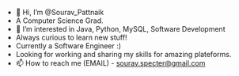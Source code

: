 - 👋 Hi, I’m @Sourav_Pattnaik
- A Computer Science Grad.
- 👀 I’m interested in Java, Python, MySQL, Software Development
- Always curious to learn new stuff!
- Currently a Software Engineer :)
- Looking for working and sharing my skills for amazing plateforms.
- 📫 How to reach me (EMAIL) - sourav.specter@gmail.com

<!---
SouravPattnaik211/SouravPattnaik211 is a ✨ special ✨ repository because its `README.md` (this file) appears on your GitHub profile.
You can click the Preview link to take a look at your changes.
--->

